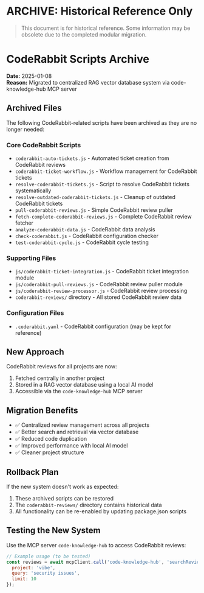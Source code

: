 # ARCHIVE: Historical Reference Only

> This document is for historical reference. Some information may be obsolete due to the completed modular migration.

# CodeRabbit Scripts Archive

**Date:** 2025-01-08  
**Reason:** Migrated to centralized RAG vector database system via code-knowledge-hub MCP server

## Archived Files

The following CodeRabbit-related scripts have been archived as they are no longer needed:

### Core CodeRabbit Scripts
- `coderabbit-auto-tickets.js` - Automated ticket creation from CodeRabbit reviews
- `coderabbit-ticket-workflow.js` - Workflow management for CodeRabbit tickets
- `resolve-coderabbit-tickets.js` - Script to resolve CodeRabbit tickets systematically
- `resolve-outdated-coderabbit-tickets.js` - Cleanup of outdated CodeRabbit tickets
- `pull-coderabbit-reviews.js` - Simple CodeRabbit review puller
- `fetch-complete-coderabbit-reviews.js` - Complete CodeRabbit review fetcher
- `analyze-coderabbit-data.js` - CodeRabbit data analysis
- `check-coderabbit.js` - CodeRabbit configuration checker
- `test-coderabbit-cycle.js` - CodeRabbit cycle testing

### Supporting Files
- `js/coderabbit-ticket-integration.js` - CodeRabbit ticket integration module
- `js/coderabbit-pull-reviews.js` - CodeRabbit review puller module
- `js/coderabbit-review-processor.js` - CodeRabbit review processing
- `coderabbit-reviews/` directory - All stored CodeRabbit review data

### Configuration Files
- `.coderabbit.yaml` - CodeRabbit configuration (may be kept for reference)

## New Approach

CodeRabbit reviews for all projects are now:
1. Fetched centrally in another project
2. Stored in a RAG vector database using a local AI model
3. Accessible via the `code-knowledge-hub` MCP server

## Migration Benefits

- ✅ Centralized review management across all projects
- ✅ Better search and retrieval via vector database
- ✅ Reduced code duplication
- ✅ Improved performance with local AI model
- ✅ Cleaner project structure

## Rollback Plan

If the new system doesn't work as expected:
1. These archived scripts can be restored
2. The `coderabbit-reviews/` directory contains historical data
3. All functionality can be re-enabled by updating package.json scripts

## Testing the New System

Use the MCP server `code-knowledge-hub` to access CodeRabbit reviews:
```javascript
// Example usage (to be tested)
const reviews = await mcpClient.call('code-knowledge-hub', 'searchReviews', {
  project: 'vibe',
  query: 'security issues',
  limit: 10
});
``` 